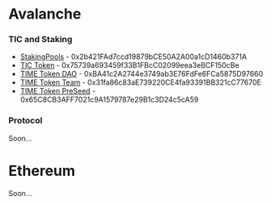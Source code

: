 # Avalanche 

### TIC and Staking
- [StakingPools](https://snowtrace.io/address/0x2b421FAd7ccd19879bCE50A2A00a1cD1460b371A) - 0x2b421FAd7ccd19879bCE50A2A00a1cD1460b371A
- [TIC Token](https://snowtrace.io/address/0x75739a693459f33B1FBcC02099eea3eBCF150cBe) - 0x75739a693459f33B1FBcC02099eea3eBCF150cBe
- [TIME Token DAO](https://snowtrace.io/address/0xBA41c2A2744e3749ab3E76FdFe6FCa5875D97660) - 0xBA41c2A2744e3749ab3E76FdFe6FCa5875D97660
- [TIME Token Team](https://snowtrace.io/address/0x31fa86c83aE739220CE4fa93391BB321cC77670E) - 0x31fa86c83aE739220CE4fa93391BB321cC77670E
- [TIME Token PreSeed](https://snowtrace.io/address/0x65C8CB3AFF7021c9A1579787e29B1c3D24c5cA59) - 0x65C8CB3AFF7021c9A1579787e29B1c3D24c5cA59

### Protocol
Soon...


# Ethereum
Soon...